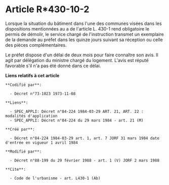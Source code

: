 # Article R*430-10-2

Lorsque la situation du bâtiment dans l'une des communes visées dans les dispositions mentionnées au a de l'article L. 430-1
rend obligatoire le permis de démolir, le service chargé de l'instruction transmet un exemplaire de la demande au préfet dans
les quinze jours suivant sa réception ou celle des pièces complémentaires.

Le préfet dispose d'un délai de deux mois pour faire connaître son avis. Il agit par délégation du ministre chargé du
logement. L'avis est réputé favorable s'il n'a pas été donné dans ce délai.

**Liens relatifs à cet article**

	**Codifié par**:

	  - Décret n°73-1023 1973-11-08

	**Liens**:

	  - SPEC_APPLI: Décret n°84-224 1984-03-29 ART. 21, ART. 22 : modalités d'application
	  - SPEC_APPLI: Décret n°84-224 du 29 mars 1984 - art. 21 (M)

	**Créé par**:

	  - Décret n°84-224 1984-03-29 art. 1, art. 7 JORF 31 mars 1984 date d'entrée en vigueur 1 avril 1984

	**Modifié par**:

	  - Décret n°88-199 du 29 février 1988 - art. 1 (V) JORF 2 mars 1988

	**Cite**:

	  - Code de l'urbanisme - art. L430-1 (Ab)
